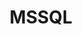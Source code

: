 ---
title: MSSQL
categories:
  - relational-database
docs:
  - id: java
    url: https://www.testcontainers.org/modules/databases/mssqlserver/
    example: |
      ```java
      var mssqlserver = new MSSQLServerContainer()
        .acceptLicense();
      mssqlserver.start();
      ```
  - id: dotnet
    url: https://www.nuget.org/packages/Testcontainers.MsSql
    example: |
      ```csharp
      var msSqlContainer = new MsSqlBuilder()
        .WithImage("mcr.microsoft.com/mssql/server:2019-CU18-ubuntu-20.04")
        .Build();
      await msSqlContainer.StartAsync();
      ```
description: |
  Microsoft SQL Server is a relational database management system.
---